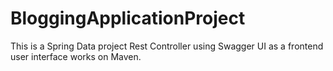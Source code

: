 # BloggingApplicationProject
This is a Spring Data project Rest Controller using Swagger UI as a frontend user interface works on Maven. 
